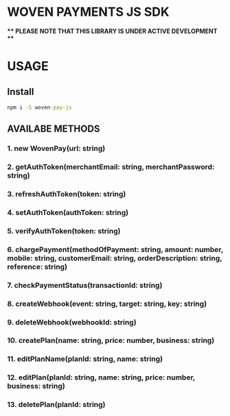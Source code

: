 # WOVEN PAYMENTS JS SDK

__** PLEASE NOTE THAT THIS LIBRARY IS UNDER ACTIVE DEVELOPMENT **__

# USAGE

## Install

```cmd
npm i -S woven-pay-js
```

## AVAILABE METHODS

### 1. new WovenPay(url: string)

### 2. getAuthToken(merchantEmail: string, merchantPassword: string)

### 3. refreshAuthToken(token: string)

### 4. setAuthToken(authToken: string)

### 5. verifyAuthToken(token: string)

### 6. chargePayment(methodOfPayment: string, amount: number, mobile: string, customerEmail: string, orderDescription: string, reference: string)

### 7. checkPaymentStatus(transactionId: string)

### 8. createWebhook(event: string, target: string, key: string)

### 9. deleteWebhook(webhookId: string)

### 10. createPlan(name: string, price: number, business: string)

### 11. editPlanName(planId: string, name: string)

### 12. editPlan(planId: string, name: string, price: number, business: string)

### 13. deletePlan(planId: string)
